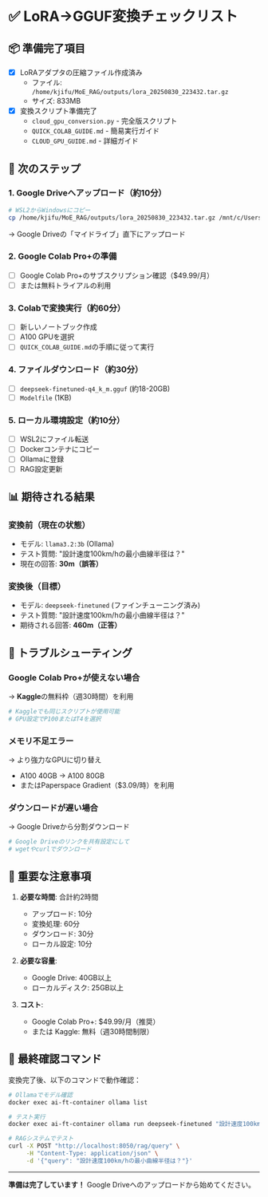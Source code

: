 # ✅ LoRA→GGUF変換チェックリスト

## 📦 準備完了項目
- [x] LoRAアダプタの圧縮ファイル作成済み
  - ファイル: `/home/kjifu/MoE_RAG/outputs/lora_20250830_223432.tar.gz`
  - サイズ: 833MB
- [x] 変換スクリプト準備完了
  - `cloud_gpu_conversion.py` - 完全版スクリプト
  - `QUICK_COLAB_GUIDE.md` - 簡易実行ガイド
  - `CLOUD_GPU_GUIDE.md` - 詳細ガイド

## 🚀 次のステップ

### 1. Google Driveへアップロード（約10分）
```bash
# WSL2からWindowsにコピー
cp /home/kjifu/MoE_RAG/outputs/lora_20250830_223432.tar.gz /mnt/c/Users/[ユーザー名]/Desktop/
```
→ Google Driveの「マイドライブ」直下にアップロード

### 2. Google Colab Pro+の準備
- [ ] Google Colab Pro+のサブスクリプション確認（$49.99/月）
- [ ] または無料トライアルの利用

### 3. Colabで変換実行（約60分）
- [ ] 新しいノートブック作成
- [ ] A100 GPUを選択
- [ ] `QUICK_COLAB_GUIDE.md`の手順に従って実行

### 4. ファイルダウンロード（約30分）
- [ ] `deepseek-finetuned-q4_k_m.gguf` (約18-20GB)
- [ ] `Modelfile` (1KB)

### 5. ローカル環境設定（約10分）
- [ ] WSL2にファイル転送
- [ ] Dockerコンテナにコピー
- [ ] Ollamaに登録
- [ ] RAG設定更新

## 📊 期待される結果

### 変換前（現在の状態）
- モデル: `llama3.2:3b` (Ollama)
- テスト質問: "設計速度100km/hの最小曲線半径は？"
- 現在の回答: **30m（誤答）**

### 変換後（目標）
- モデル: `deepseek-finetuned` (ファインチューニング済み)
- テスト質問: "設計速度100km/hの最小曲線半径は？"
- 期待される回答: **460m（正答）**

## 🔧 トラブルシューティング

### Google Colab Pro+が使えない場合
→ **Kaggle**の無料枠（週30時間）を利用
```python
# Kaggleでも同じスクリプトが使用可能
# GPU設定でP100またはT4を選択
```

### メモリ不足エラー
→ より強力なGPUに切り替え
- A100 40GB → A100 80GB
- またはPaperspace Gradient（$3.09/時）を利用

### ダウンロードが遅い場合
→ Google Driveから分割ダウンロード
```bash
# Google Driveのリンクを共有設定にして
# wgetやcurlでダウンロード
```

## 📝 重要な注意事項

1. **必要な時間**: 合計約2時間
   - アップロード: 10分
   - 変換処理: 60分
   - ダウンロード: 30分
   - ローカル設定: 10分

2. **必要な容量**:
   - Google Drive: 40GB以上
   - ローカルディスク: 25GB以上

3. **コスト**:
   - Google Colab Pro+: $49.99/月（推奨）
   - または Kaggle: 無料（週30時間制限）

## 🎯 最終確認コマンド

変換完了後、以下のコマンドで動作確認：

```bash
# Ollamaでモデル確認
docker exec ai-ft-container ollama list

# テスト実行
docker exec ai-ft-container ollama run deepseek-finetuned "設計速度100km/hの最小曲線半径は？"

# RAGシステムでテスト
curl -X POST "http://localhost:8050/rag/query" \
     -H "Content-Type: application/json" \
     -d '{"query": "設計速度100km/hの最小曲線半径は？"}'
```

---

**準備は完了しています！** Google Driveへのアップロードから始めてください。